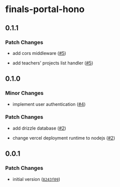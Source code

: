 # finals-portal-hono

## 0.1.1

### Patch Changes

- add cors middleware ([#5](https://github.com/IslamZaoui/finals-portal-hono/pull/5))

- add teachers' projects list handler ([#5](https://github.com/IslamZaoui/finals-portal-hono/pull/5))

## 0.1.0

### Minor Changes

- implement user authentication ([#4](https://github.com/IslamZaoui/finals-portal-hono/pull/4))

### Patch Changes

- add drizzle database ([#2](https://github.com/IslamZaoui/finals-portal-hono/pull/2))

- change vercel deployment runtime to nodejs ([#2](https://github.com/IslamZaoui/finals-portal-hono/pull/2))

## 0.0.1

### Patch Changes

- initial version ([`8243f09`](https://github.com/IslamZaoui/finals-portal-hono/commit/8243f09d00b3d82aa22dd90d5724724a4a5b96db))
